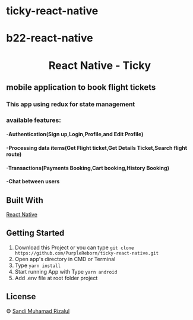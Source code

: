 # ticky-react-native

# b22-react-native

<h1 align='center'>React Native - Ticky</h1>

<h2>mobile application to book flight tickets</h2>

<h3>This app using redux for state management<h3>

<h3>available features:</h3>
<h4>-Authentication(Sign up,Login,Profile,and Edit Profile)</h4>
<h4>-Processing data items(Get Flight ticket,Get Details Ticket,Search flight route)</h4>
<h4>-Transactions(Payments Booking,Cart booking,History Booking)</h4>
<h4>-Chat between users</h4>


## Built With

[React Native](https://reactnative.dev/docs/environment-setup)

## Getting Started

1. Download this Project or you can type `git clone https://github.com/PurpleReborn/ticky-react-native.git`
2. Open app's directory in CMD or Terminal
3. Type `yarn install`
4. Start running App with Type `yarn android`
4. Add .env file at root folder project

## License

© [Sandi Muhamad Rizalul](https://github.com/PurpleReborn/)
 
